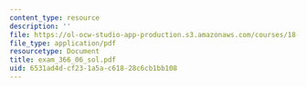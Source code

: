 ```yaml
---
content_type: resource
description: ''
file: https://ol-ocw-studio-app-production.s3.amazonaws.com/courses/18-366-random-walks-and-diffusion-fall-2006/6531ad4dcf231a5ac61828c6cb1bb108_exam_366_06_sol.pdf
file_type: application/pdf
resourcetype: Document
title: exam_366_06_sol.pdf
uid: 6531ad4d-cf23-1a5a-c618-28c6cb1bb108
---
```

